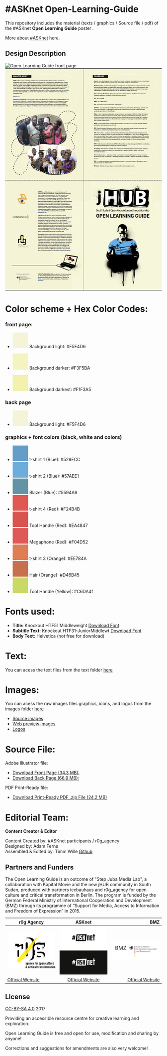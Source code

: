 # #ASKnet Open-Learning-Guide

This repository includes the material (texts / graphics / Source file / pdf) of the #ASKnet __Open Learning Guide__ poster .

More about [#ASKnet](https://www.asknet.community/) here.

## Design Description

![Open Learning Guide front page](open-learning-guide-front.png)
![Open Learning Guide back page](open-learning-guide-back.png)


# **Color scheme + Hex Color Codes:**

###  front page:

* ![#F5F4D6](color-codes/F5F4D6.png) Background light: #F5F4D6

* ![#F3F5BA](color-codes/F3F5BA.png) Background darker: #F3F5BA
* ![#F1F3A5](color-codes/F1F3A5.png) Background darkest: #F1F3A5


###  back page

* ![#F5F4D6](color-codes/F5F4D6.png) Background light: #F5F4D6


### graphics + font colors (black, white and colors)

* ![#529FCC](color-codes/529FCC.png) t-shirt 1 (Blue): #529FCC
* ![#57AEE1](color-codes/57AEE1.png) t-shirt 2 (Blue): #57AEE1
* ![#5594A6](color-codes/5594A6.png) Blazer (Blue): #5594A6
* ![#F24B4B](color-codes/F24B4B.png) t-shirt 4 (Red): #F24B4B
* ![#EA4847](color-codes/EA4847.png) Tool Handle (Red): #EA4847
* ![#F04D52](color-codes/F04D52.png) Megaphone (Red): #F04D52
* ![#EE784A](color-codes/EE784A.png) t-shirt 3 (Orange): #EE784A
* ![#D46B45](color-codes/D46B45.png) Hair (Orange): #D46B45
* ![#C6DA4f](color-codes/C6DA4f.png) Tool Handle (Yellow): #C6DA4f

# **Fonts used:**

* **Title:**  Knockout HTF51 Middleweight   [Download Font](https://copyfonts.com/fonts/knockout-htf51-middleweight.html)
* **Subtitle Text:**  Knockout HTF31-JuniorMiddlewt   [Download Font](https://copyfonts.com/download/knockout-htf31-juniormiddlewt.html)
* **Body Text:**  Helvetica   (not free for download)


# **Text:**

You can acess the text files from the text folder [here](https://github.com/opencultureagency/Open-Learning-Guide/tree/master/text)


# **Images:**

You can acess the raw images files graphics, icons, and logos from the images folder [here](https://github.com/opencultureagency/Open-Learning-Guide/tree/master/images)

* [Source images](https://github.com/opencultureagency/Open-Learning-Guide/tree/master/images/src-img)
* [Web preview images](https://github.com/opencultureagency/Open-Learning-Guide/tree/master/images/web-img)
* [Logos](https://github.com/opencultureagency/Open-Learning-Guide/tree/master/images/logos)

# **Source File:**

Adobe Illustrator file: 
* [Download Front Page (34.3 MB):](https://cloud.openculture.agency/index.php/s/Rz6obds2AmYY5oq)
* [Download Back Page (66.9 MB):](https://cloud.openculture.agency/index.php/s/mMpqZQmqgjnMwGe )

PDF Print-Ready file:
* [Download Print-Ready PDF .zip File (24.2 MB)](https://cloud.openculture.agency/index.php/s/42NsfDNQkPkZmbb)

# **Editorial Team:**
**Content Creator & Editor**

Content Created by: #ASKnet participants / r0g_agency  
Designed by: Adam Ferns  
Assembled & Edited by: 
Timm Wille [Github](https://github.com/timmwille/)

## Partners and Funders

The Open Learning Guide is an outcome of "Step Juba Media Lab",
a collaboration with Kapital Movie and the new jHUB community in South Sudan,
produced with partners icebauhaus and r0g_agency for open culture and critical transformation in Berlin.
The program is funded by the German Federal Ministry of International Cooperation and Development (BMZ) through its programme of “Support for Media,
Access to Information and Freedom of Expression” in 2015.

| r0g Agency |      ASKnet      |  BMZ |
|----------|:-------------:|------:|
| [![r0g Logo](images/logos/r0g-logo-new-2021.png)](https://openculture.agency/)| [![#ASKnet Logo](images/logos/asknet-logo.png)](https://github.com/ASKnet-Open-Training)| [![#ASKnet Logo](images/logos/bmz-logo.png)](https://www.bmz.de/en/) |
| [Official Website](https://openculture.agency/) | [Official Website](https://github.com/ASKnet-Open-Training) | [Official Website](https://www.bmz.de/en/) |

## License
[CC-BY-SA 4.0](LICENSE.md) 2017


Providing an accessible resource centre for creative learning and exploration.

Open Learning Guide is free and open for use, modification and sharing by anyone!

Corrections and suggestions for amendments are also very welcome!
